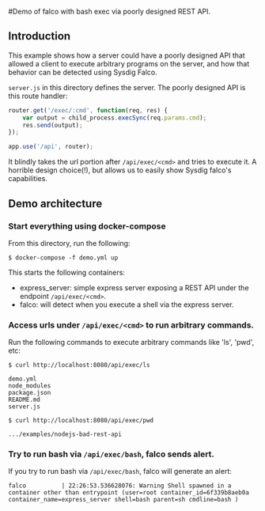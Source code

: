 #Demo of falco with bash exec via poorly designed REST API.

## Introduction

This example shows how a server could have a poorly designed API that
allowed a client to execute arbitrary programs on the server, and how
that behavior can be detected using Sysdig Falco.

`server.js` in this directory defines the server. The poorly designed
API is this route handler:

```javascript
router.get('/exec/:cmd', function(req, res) {
    var output = child_process.execSync(req.params.cmd);
    res.send(output);
});

app.use('/api', router);
```

It blindly takes the url portion after `/api/exec/<cmd>` and tries to
execute it. A horrible design choice(!), but allows us to easily show
Sysdig falco's capabilities.

## Demo architecture

### Start everything using docker-compose

From this directory, run the following:

```
$ docker-compose -f demo.yml up
```

This starts the following containers:

* express_server: simple express server exposing a REST API under the endpoint `/api/exec/<cmd>`.
* falco: will detect when you execute a shell via the express server.

### Access urls under `/api/exec/<cmd>` to run arbitrary commands.

Run the following commands to execute arbitrary commands like 'ls', 'pwd', etc:

```
$ curl http://localhost:8080/api/exec/ls

demo.yml
node_modules
package.json
README.md
server.js
```

```
$ curl http://localhost:8080/api/exec/pwd

.../examples/nodejs-bad-rest-api
```

### Try to run bash via `/api/exec/bash`, falco sends alert.

If you try to run bash via `/api/exec/bash`, falco will generate an alert:

```
falco          | 22:26:53.536628076: Warning Shell spawned in a container other than entrypoint (user=root container_id=6f339b8aeb0a container_name=express_server shell=bash parent=sh cmdline=bash )
```
